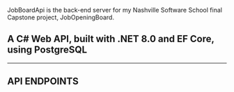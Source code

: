 JobBoardApi is the back-end server for my Nashville Software School final Capstone project, JobOpeningBoard.

A C# Web API, built with .NET 8.0 and EF Core, using PostgreSQL
----------------------------------------------------------------------------------------



----------------------------------------------------------------------------------------
API ENDPOINTS
----------------------------------------------------------------------------------------
